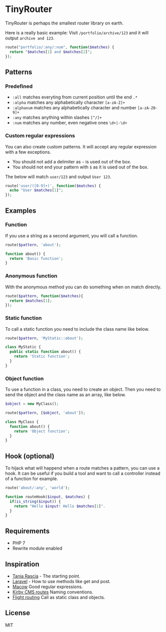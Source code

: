 # TinyRouter

TinyRouter is perhaps the smallest router library on earth.

Here is a really basic example: Visit `/portfolio/archive/123` and it will output `archive and 123`.

```php
route("portfolio/:any/:num", function($matches) {
  return "$matches[1] and $matches[2]";
});
```

## Patterns

### Predefined

- `:all` matches everyting from current position until the end `.*`
- `:alpha` matches any alphabetically character `[a-zA-Z]+`
- `:alphanum` matches any alphabetically character and number `[a-zA-Z0-9]+`
- `:any` matches anything within slashes `[^/]+`
- `:num` matches any number, even negative ones `\d+|-\d+`

### Custom regular expressions

You can also create custom patterns. It will accept any regular expression with a few exceptions.

- You should not add a delimiter as `~` is used out of the box.
- You should not end your pattern with `$` as it is used out of the box.

The below will match `user/123` and output `User 123`.

```php
route('user/([0-9]+)', function($matches) {
  echo "User $matches[1]";
});
```

## Examples

### Function

If you use a string as a second argument, you will call a function.

```php
route($pattern, 'about');

function about() {
  return 'Basic function';
}
```

### Anonymous function

With the anonymous method you can do something when on match directly.

```php
route($pattern, function($matches){
  return $matches[1];
});
```

### Static function

To call a static function you need to include the class name like below.

```php
route($pattern, 'MyStatic::about');

class MyStatic {
  public static function about() {
    return 'Static function';
  }
}
```

### Object function

To use a function in a class, you need to create an object. Then you need to send the object and the class name as an array, like below.

```php
$object = new MyClass();

route($pattern, [$object, 'about']);

class MyClass {
  function about() {
    return 'Object function';
  }
}
```

## Hook (optional)

To hijack what will happend when a route matches a pattern, you can use a hook. It can be useful if you build a tool and want to call a controller instead of a function for example.

```php
route('about/:any', 'world');

function routeHook($input, $matches) {
  if(is_string($input)) {
    return "Hello $input! Hello $matches[1]".
  }
}
```


<!--

## Multiple routes in one go

You can also run all the routes in one go. Everything that works for single routes also works for multiple routes.

```php
routes([
    'preset_name',
    '/*/' => '_my_component',
    '/*/' => function() {
        return 'Something';
    },
]);
```
-->

## Requirements

- PHP 7
- Rewrite module enabled

## Inspiration

- [Tania Rascia](https://www.taniarascia.com/the-simplest-php-router/) - The starting point.
- [Laravel](https://laravel.com/docs/5.7/routing) - How to use methods like get and post.
- [Macow](https://github.com/noahbuscher/macaw/blob/master/Macaw.php) Good regular expressions.
- [Kirby CMS routes](https://getkirby.com/docs/developer-guide/advanced/routing) Naming conventions.
- [Flight routing](http://flightphp.com/learn/) Call as static class and objects.

## License

MIT